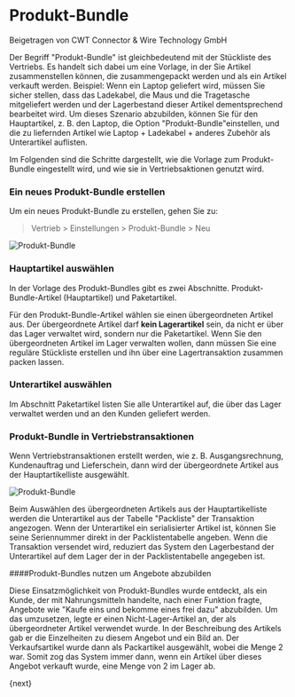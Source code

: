 # Produkt-Bundle
<span class="text-muted contributed-by">Beigetragen von CWT Connector & Wire Technology GmbH</span>

Der Begriff "Produkt-Bundle" ist gleichbedeutend mit der Stückliste des Vertriebs. Es handelt sich dabei um eine Vorlage, in der Sie Artikel zusammenstellen können, die zusammengepackt werden und als ein Artikel verkauft werden. Beispiel: Wenn ein Laptop geliefert wird, müssen Sie sicher stellen, dass das Ladekabel, die Maus und die Tragetasche mitgeliefert werden und der Lagerbestand dieser Artikel dementsprechend bearbeitet wird. Um dieses Szenario abzubilden, können Sie für den Hauptartikel, z. B. den Laptop, die Option "Produkt-Bundle"einstellen, und die zu liefernden Artikel wie Laptop + Ladekabel + anderes Zubehör als Unterartikel auflisten.

Im Folgenden sind die Schritte dargestellt, wie die Vorlage zum Produkt-Bundle eingestellt wird, und wie sie in Vertriebsaktionen genutzt wird.

### Ein neues Produkt-Bundle erstellen

Um ein neues Produkt-Bundle zu erstellen, gehen Sie zu:

> Vertrieb > Einstellungen > Produkt-Bundle > Neu

<img class="screenshot" alt="Produkt-Bundle" src="/docs/assets/img/selling/product-bundle.png">

### Hauptartikel auswählen

In der Vorlage des Produkt-Bundles gibt es zwei Abschnitte. Produkt-Bundle-Artikel (Hauptartikel) und Paketartikel.

Für den Produkt-Bundle-Artikel wählen sie einen übergeordneten Artikel aus. Der übergeordnete Artikel darf **kein Lagerartikel** sein, da nicht er über das Lager verwaltet wird, sondern nur die Paketartikel. Wenn Sie den übergeordneten Artikel im Lager verwalten wollen, dann müssen Sie eine reguläre Stückliste erstellen und ihn über eine Lagertransaktion zusammen packen lassen.

### Unterartikel auswählen

Im Abschnitt Paketartikel listen Sie alle Unterartikel auf, die über das Lager verwaltet werden und an den Kunden geliefert werden.

### Produkt-Bundle in Vertriebstransaktionen

Wenn Vertriebstransaktionen erstellt werden, wie z. B. Ausgangsrechnung, Kundenauftrag und Lieferschein, dann wird der übergeordnete Artikel aus der Hauptartikelliste ausgewählt.

<img class="screenshot" alt="Produkt-Bundle" src="/docs/assets/img/selling/product-bundle.gif">

Beim Auswählen des übergeordneten Artikels aus der Hauptartikelliste werden die Unterartikel aus der Tabelle "Packliste" der Transaktion angezogen. Wenn der Unterartikel ein serialisierter Artikel ist, können Sie seine Seriennummer direkt in der Packlistentabelle angeben. Wenn die Transaktion versendet wird, reduziert das System den Lagerbestand der Unterartikel auf dem Lager der in der Packlistentabelle angegeben ist.

####Produkt-Bundles nutzen um Angebote abzubilden

Diese Einsatzmöglichkeit von Produkt-Bundles wurde entdeckt, als ein Kunde, der mit Nahrungsmitteln handelte, nach einer Funktion fragte, Angebote wie "Kaufe eins und bekomme eines frei dazu" abzubilden. Um das umzusetzen, legte er einen Nicht-Lager-Artikel an, der als übergeordneter Artikel verwendet wurde. In der Beschreibung des Artikels gab er die Einzelheiten zu diesem Angebot und ein Bild an. Der Verkaufsartikel wurde dann als Packartikel ausgewählt, wobei die Menge 2 war. Somit zog das System immer dann, wenn ein Artikel über dieses Angebot verkauft wurde, eine Menge von 2 im Lager ab.

{next}
